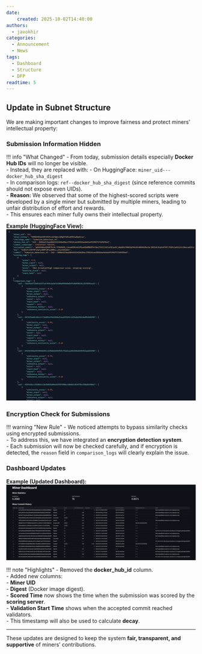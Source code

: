 ```yaml
---
date:
    created: 2025-10-02T14:40:00
authors:
  - javokhir
categories:
  - Announcement
  - News
tags:
  - Dashboard
  - Structure
  - DFP
readtime: 5
---
```


## Update in Subnet Structure

We are making important changes to improve fairness and protect miners' intellectual property:

<!-- more -->

### Submission Information Hidden

!!! info "What Changed"
    - From today, submission details especially **Docker Hub IDs** will no longer be visible.  
    - Instead, they are replaced with:
      - On HuggingFace: `miner_uid---docker_hub_sha_digest`  
      - In comparison logs: `ref--docker_hub_sha_digest` (since reference commits should not expose even UIDs).  
    - **Reason:** We observed that some of the highest-scored scripts were developed by a single miner but submitted by multiple miners, leading to unfair distribution of effort and rewards.  
    - This ensures each miner fully owns their intellectual property.

**Example (HuggingFace View):**  
<img src="../../assets/images/hugging_face_hidden_docker.png" alt="HuggingFace hidden Docker IDs" width="800"/>


### Encryption Check for Submissions

!!! warning "New Rule"
    - We noticed attempts to bypass similarity checks using encrypted submissions.  
    - To address this, we have integrated an **encryption detection system**.  
    - Each submission will now be checked carefully, and if encryption is detected, the `reason` field in `comparison_logs` will clearly explain the issue.


### Dashboard Updates

**Example (Updated Dashboard):**  
<img src="../../assets/images/annoucements/redteam-dashboard.png" alt="RedTeam Dashboard" width="800"/>

!!! note "Highlights"
    - Removed the **docker_hub_id** column.  
    - Added new columns:  
      - **Miner UID**  
      - **Digest** (Docker image digest).  
    - **Scored Time** now shows the time when the submission was scored by the **scoring server**.  
    - **Validation Start Time** shows when the accepted commit reached validators.  
      - This timestamp will also be used to calculate **decay**.

---

These updates are designed to keep the system **fair, transparent, and supportive** of miners’ contributions.
